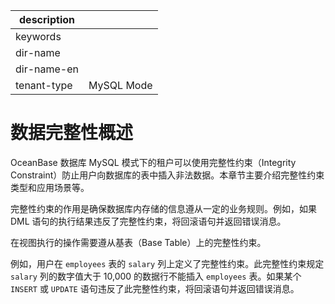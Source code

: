 |description||
|---|---|
|keywords||
|dir-name||
|dir-name-en||
|tenant-type|MySQL Mode|

# 数据完整性概述 

OceanBase 数据库 MySQL 模式下的租户可以使用完整性约束（Integrity Constraint）防止用户向数据库的表中插入非法数据。本章节主要介绍完整性约束类型和应用场景等。

完整性约束的作用是确保数据库内存储的信息遵从一定的业务规则。例如，如果 DML 语句的执行结果违反了完整性约束，将回滚语句并返回错误消息。

​在视图执行的操作需要遵从基表（Base Table）上的完整性约束。

​例如，用户在 `employees` 表的 `salary` 列上定义了完整性约束。此完整性约束规定 `salary` 列的数字值大于 10,000 的数据行不能插入 `employees` 表。如果某个 `INSERT` 或 `UPDATE` 语句违反了此完整性约束，将回滚语句并返回错误消息。
